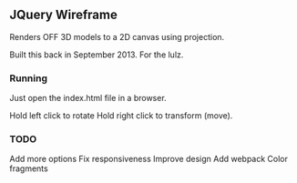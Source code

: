## JQuery Wireframe

Renders OFF 3D models to a 2D canvas using projection.

Built this back in September 2013. For the lulz.

### Running

Just open the index.html file in a browser.

Hold left click to rotate
Hold right click to transform (move).

### TODO

Add more options
Fix responsiveness
Improve design
Add webpack
Color fragments